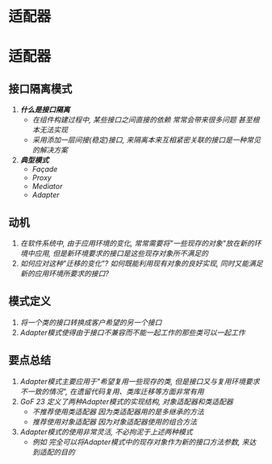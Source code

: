 # 适配器


# 适配器

## 接口隔离模式

1. ***什么是接口隔离***
   - *在组件构建过程中, 某些接口之间直接的依赖 常常会带来很多问题 甚至根本无法实现*
   - *采用添加一层间接(稳定)接口, 来隔离本来互相紧密关联的接口是一种常见的解决方案*
2. ***典型模式***
   - *Façade*
   - *Proxy*
   - *Mediator*
   - *Adapter*

## 动机

1. *在软件系统中, 由于应用环境的变化, 常常需要将"一些现存的对象"放在新的环境中应用, 但是新环境要求的接口是这些现存对象所不满足的*
2. *如何应对这种"迁移的变化"? 如何既能利用现有对象的良好实现, 同时又能满足新的应用环境所要求的接口?*

## 模式定义

1. *将一个类的接口转换成客户希望的另一个接口*
2. *Adapter模式使得由于接口不兼容而不能一起工作的那些类可以一起工作*

## 要点总结

1. *Adapter模式主要应用于"希望复用一些现存的类, 但是接口又与复用环境要求不一致的情况", 在遗留代码复用、类库迁移等方面非常有用*
2. *GoF 23 定义了两种Adapter模式的实现结构, 对象适配器和类适配器*
   - *不推荐使用类适配器 因为类适配器用的是多继承的方法*
   - *推荐使用对象适配器 因为对象适配器使用的组合方法*
3. *Adapter模式的使用非常灵活, 不必拘泥于上述两种模式*
   - *例如 完全可以将Adapter模式中的现存对象作为新的接口方法参数, 来达到适配的目的*

